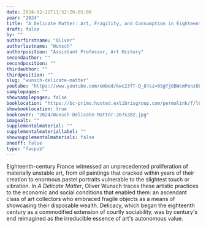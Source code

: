 ```yaml
---
date: 2024-02-22T11:52:26-05:00
year: "2024"
title: "A Delicate Matter: Art, Fragility, and Consumption in Eighteenth-Century France"
draft: false
by: ""
authorfirstname: "Oliver"
authorlastname: "Wunsch"
authorposition: "Assistant Professor, Art History"
secondauthor: ""
secondposition: ""
thirdauthor: ""
thirdposition: ""
slug: "wunsch-delicate-matter"
youtube: "https://www.youtube.com/embed/kwc23fT-D_8?si=0SgTjGBWcmPenzQL"
samplepages: ""
showsamplepages: false
booklocation: "https://bc-primo.hosted.exlibrisgroup.com/permalink/f/l6ucgu/ALMA-BC21601376450001021"
showbooklocation: true
bookcover: "2024/Wunsch-Delicate-Matter-267x382.jpg"
imagealt: ""
supplementalmaterial: ""
supplementalmateriallabel: ""
showsupplementalmaterials: false
oneoff: false
type: "facpub"
---
```


Eighteenth-century France witnessed an unprecedented proliferation of materially unstable art, from oil paintings that cracked within years of their creation to enormous pastel portraits vulnerable to the slightest touch or vibration. In <em>A Delicate Matter</em>, Oliver Wunsch traces these artistic practices to the economic and social conditions that enabled them: an ascendant class of art collectors who embraced fragile objects as a means of showcasing their disposable wealth.
Delicacy, which began the eighteenth century as a commodified extension of courtly sociability, was by century's end reimagined as the irreducible essence of art's autonomous value.